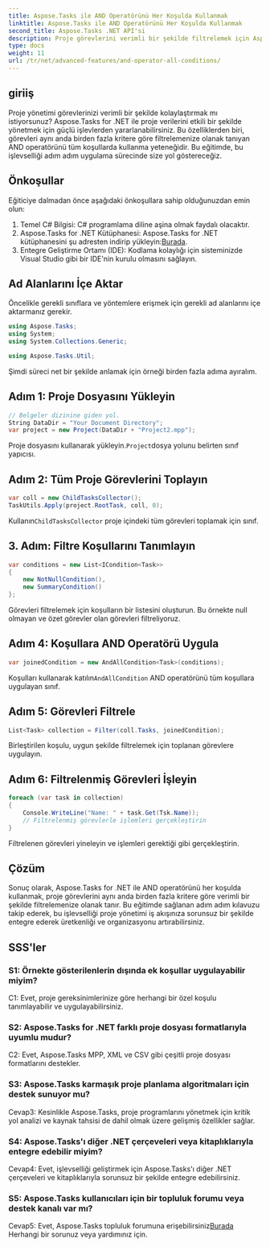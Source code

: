 ```yaml
---
title: Aspose.Tasks ile AND Operatörünü Her Koşulda Kullanmak
linktitle: Aspose.Tasks ile AND Operatörünü Her Koşulda Kullanmak
second_title: Aspose.Tasks .NET API'si
description: Proje görevlerini verimli bir şekilde filtrelemek için Aspose.Tasks for .NET ile AND operatörünü her koşulda nasıl kullanacağınızı öğrenin.
type: docs
weight: 11
url: /tr/net/advanced-features/and-operator-all-conditions/
---
```

## giriiş

Proje yönetimi görevlerinizi verimli bir şekilde kolaylaştırmak mı istiyorsunuz? Aspose.Tasks for .NET ile proje verilerini etkili bir şekilde yönetmek için güçlü işlevlerden yararlanabilirsiniz. Bu özelliklerden biri, görevleri aynı anda birden fazla kritere göre filtrelemenize olanak tanıyan AND operatörünü tüm koşullarda kullanma yeteneğidir. Bu eğitimde, bu işlevselliği adım adım uygulama sürecinde size yol göstereceğiz.

## Önkoşullar

Eğiticiye dalmadan önce aşağıdaki önkoşullara sahip olduğunuzdan emin olun:

1. Temel C# Bilgisi: C# programlama diline aşina olmak faydalı olacaktır.
2.  Aspose.Tasks for .NET Kütüphanesi: Aspose.Tasks for .NET kütüphanesini şu adresten indirip yükleyin:[Burada](https://releases.aspose.com/tasks/net/).
3. Entegre Geliştirme Ortamı (IDE): Kodlama kolaylığı için sisteminizde Visual Studio gibi bir IDE'nin kurulu olmasını sağlayın.

## Ad Alanlarını İçe Aktar

Öncelikle gerekli sınıflara ve yöntemlere erişmek için gerekli ad alanlarını içe aktarmanız gerekir.

```csharp
using Aspose.Tasks;
using System;
using System.Collections.Generic;

using Aspose.Tasks.Util;

```

Şimdi süreci net bir şekilde anlamak için örneği birden fazla adıma ayıralım.

## Adım 1: Proje Dosyasını Yükleyin

```csharp
// Belgeler dizinine giden yol.
String DataDir = "Your Document Directory";
var project = new Project(DataDir + "Project2.mpp");
```

 Proje dosyasını kullanarak yükleyin.`Project`dosya yolunu belirten sınıf yapıcısı.

## Adım 2: Tüm Proje Görevlerini Toplayın

```csharp
var coll = new ChildTasksCollector();
TaskUtils.Apply(project.RootTask, coll, 0);
```

 Kullanın`ChildTasksCollector` proje içindeki tüm görevleri toplamak için sınıf.

## 3. Adım: Filtre Koşullarını Tanımlayın

```csharp
var conditions = new List<ICondition<Task>>
{
    new NotNullCondition(),
    new SummaryCondition()
};
```

Görevleri filtrelemek için koşulların bir listesini oluşturun. Bu örnekte null olmayan ve özet görevler olan görevleri filtreliyoruz.

## Adım 4: Koşullara AND Operatörü Uygula

```csharp
var joinedCondition = new AndAllCondition<Task>(conditions);
```

 Koşulları kullanarak katılın`AndAllCondition` AND operatörünü tüm koşullara uygulayan sınıf.

## Adım 5: Görevleri Filtrele

```csharp
List<Task> collection = Filter(coll.Tasks, joinedCondition);
```

Birleştirilen koşulu, uygun şekilde filtrelemek için toplanan görevlere uygulayın.

## Adım 6: Filtrelenmiş Görevleri İşleyin

```csharp
foreach (var task in collection)
{
    Console.WriteLine("Name: " + task.Get(Tsk.Name));
    // Filtrelenmiş görevlerle işlemleri gerçekleştirin
}
```

Filtrelenen görevleri yineleyin ve işlemleri gerektiği gibi gerçekleştirin.

## Çözüm

Sonuç olarak, Aspose.Tasks for .NET ile AND operatörünü her koşulda kullanmak, proje görevlerini aynı anda birden fazla kritere göre verimli bir şekilde filtrelemenize olanak tanır. Bu eğitimde sağlanan adım adım kılavuzu takip ederek, bu işlevselliği proje yönetimi iş akışınıza sorunsuz bir şekilde entegre ederek üretkenliği ve organizasyonu artırabilirsiniz.

## SSS'ler

### S1: Örnekte gösterilenlerin dışında ek koşullar uygulayabilir miyim?

C1: Evet, proje gereksinimlerinize göre herhangi bir özel koşulu tanımlayabilir ve uygulayabilirsiniz.

### S2: Aspose.Tasks for .NET farklı proje dosyası formatlarıyla uyumlu mudur?

C2: Evet, Aspose.Tasks MPP, XML ve CSV gibi çeşitli proje dosyası formatlarını destekler.

### S3: Aspose.Tasks karmaşık proje planlama algoritmaları için destek sunuyor mu?

Cevap3: Kesinlikle Aspose.Tasks, proje programlarını yönetmek için kritik yol analizi ve kaynak tahsisi de dahil olmak üzere gelişmiş özellikler sağlar.

### S4: Aspose.Tasks'ı diğer .NET çerçeveleri veya kitaplıklarıyla entegre edebilir miyim?

Cevap4: Evet, işlevselliği geliştirmek için Aspose.Tasks'ı diğer .NET çerçeveleri ve kitaplıklarıyla sorunsuz bir şekilde entegre edebilirsiniz.

### S5: Aspose.Tasks kullanıcıları için bir topluluk forumu veya destek kanalı var mı?

 Cevap5: Evet, Aspose.Tasks topluluk forumuna erişebilirsiniz[Burada](https://forum.aspose.com/c/tasks/15) Herhangi bir sorunuz veya yardımınız için.